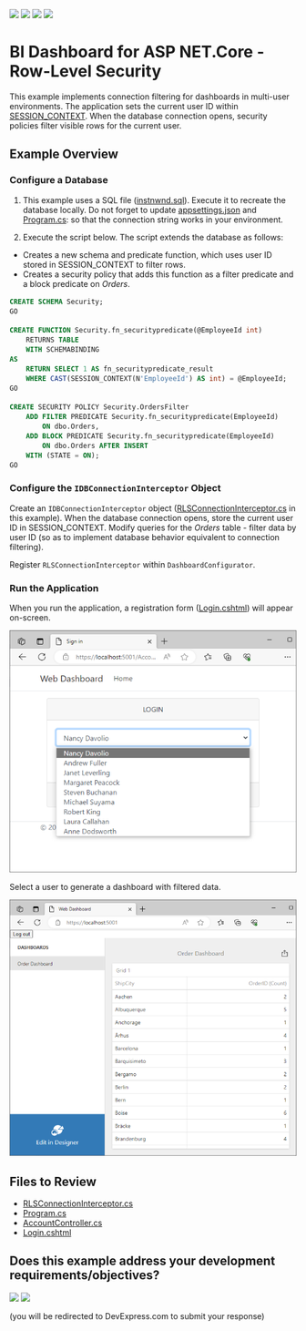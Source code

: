 <!-- default badges list -->
![](https://img.shields.io/endpoint?url=https://codecentral.devexpress.com/api/v1/VersionRange/654532674/24.2.1%2B)
[![](https://img.shields.io/badge/Open_in_DevExpress_Support_Center-FF7200?style=flat-square&logo=DevExpress&logoColor=white)](https://supportcenter.devexpress.com/ticket/details/T1172361)
[![](https://img.shields.io/badge/📖_How_to_use_DevExpress_Examples-e9f6fc?style=flat-square)](https://docs.devexpress.com/GeneralInformation/403183)
[![](https://img.shields.io/badge/💬_Leave_Feedback-feecdd?style=flat-square)](#does-this-example-address-your-development-requirementsobjectives)
<!-- default badges end -->
# BI Dashboard for ASP NET.Core - Row-Level Security 

This example implements connection filtering for dashboards in multi-user environments. The application sets the current user ID within  [SESSION_CONTEXT](https://learn.microsoft.com/en-us/sql/t-sql/functions/session-context-transact-sql?view=sql-server-ver16&viewFallbackFrom=sql-server-ver16). When the database connection opens, security policies filter visible rows for the current user.

## Example Overview

### Configure a Database

1. This example uses a SQL file ([instnwnd.sql](https://github.com/microsoft/sql-server-samples/blob/master/samples/databases/northwind-pubs/instnwnd.sql)). Execute it to recreate the database locally. Do not forget to update [appsettings.json](./WebDashboardInterceptors/appsettings.json) and [Program.cs](./WebDashboardInterceptors/Program.cs): so that the connection string works in your environment.

2. Execute the script below. The script extends the database as follows:

- Creates a new schema and predicate function, which uses user ID stored in SESSION_CONTEXT to filter rows. 
- Creates a security policy that adds this function as a filter predicate and a block predicate on _Orders_.  

```sql
CREATE SCHEMA Security;
GO

CREATE FUNCTION Security.fn_securitypredicate(@EmployeeId int)
    RETURNS TABLE
    WITH SCHEMABINDING
AS
    RETURN SELECT 1 AS fn_securitypredicate_result
    WHERE CAST(SESSION_CONTEXT(N'EmployeeId') AS int) = @EmployeeId;
GO

CREATE SECURITY POLICY Security.OrdersFilter
    ADD FILTER PREDICATE Security.fn_securitypredicate(EmployeeId)
        ON dbo.Orders,
    ADD BLOCK PREDICATE Security.fn_securitypredicate(EmployeeId)
        ON dbo.Orders AFTER INSERT
    WITH (STATE = ON);
GO
```
### Configure the `IDBConnectionInterceptor` Object 

Create an `IDBConnectionInterceptor` object ([RLSConnectionInterceptor.cs](./WebDashboardInterceptors/RLSConnectionInterceptor.cs) in this example). When the database connection opens, store the current user ID in SESSION_CONTEXT. Modify queries for the _Orders_ table - filter data by user ID (so as to implement database behavior equivalent to connection filtering).

Register `RLSConnectionInterceptor` within `DashboardConfigurator`.

### Run the Application

When you run the application, a registration form ([Login.cshtml](./WebDashboardInterceptors/Views/Account/Login.cshtml)) will appear on-screen. 

![Registration form](./Images/loginform.png)

Select a user to generate a dashboard with filtered data.

![Dashboard](./Images/dashboard.png)

## Files to Review

- [RLSConnectionInterceptor.cs](./WebDashboardInterceptors/RLSConnectionInterceptor.cs)
- [Program.cs](./WebDashboardInterceptors/Program.cs)
- [AccountController.cs](./WebDashboardInterceptors/Controllers/AccountController.cs)
- [Login.cshtml](./WebDashboardInterceptors/Views/Account/Login.cshtml)











<!-- feedback -->
## Does this example address your development requirements/objectives?

[<img src="https://www.devexpress.com/support/examples/i/yes-button.svg"/>](https://www.devexpress.com/support/examples/survey.xml?utm_source=github&utm_campaign=asp-net-core-dashboard-row-level-security&~~~was_helpful=yes) [<img src="https://www.devexpress.com/support/examples/i/no-button.svg"/>](https://www.devexpress.com/support/examples/survey.xml?utm_source=github&utm_campaign=asp-net-core-dashboard-row-level-security&~~~was_helpful=no)

(you will be redirected to DevExpress.com to submit your response)
<!-- feedback end -->
